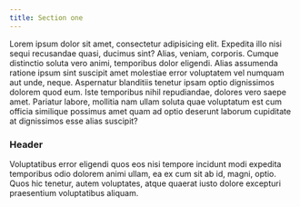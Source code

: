 ```yaml
---
title: Section one
---
```


Lorem ipsum dolor sit amet, consectetur adipisicing elit. Expedita illo nisi sequi recusandae quasi, ducimus sint? Alias, veniam, corporis. Cumque distinctio soluta vero animi, temporibus dolor eligendi. Alias assumenda ratione ipsum sint suscipit amet molestiae error voluptatem vel numquam aut unde, neque. Aspernatur blanditiis tenetur ipsam optio dignissimos dolorem quod eum. Iste temporibus nihil repudiandae, dolores vero saepe amet. Pariatur labore, mollitia nam ullam soluta quae voluptatum est cum officia similique possimus amet quam ad optio deserunt laborum cupiditate at dignissimos esse alias suscipit?

### Header

Voluptatibus error eligendi quos eos nisi tempore incidunt modi expedita temporibus odio dolorem animi ullam, ea ex cum sit ab id, magni, optio. Quos hic tenetur, autem voluptates, atque quaerat iusto dolore excepturi praesentium voluptatibus aliquam.